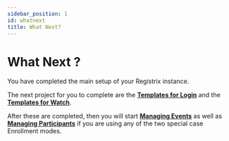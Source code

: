 ```yaml
---
sidebar_position: 1
id: whatnext
title: What Next?
---
```


# What Next ?

You have completed the main setup of your Registrix instance.


The next project for you to complete are the **[Templates for Login](/tutorial-templates/login/overview)** and the **[Templates for Watch](/tutorial-templates/watch/overview)**.

After these are completed, then you will start **[Managing Events](/tutorial-events/overview)** as well as **[Managing Participants](/tutorial-participants/managing-participants/overview)** if you are using any of the two special case Enrollment modes.

